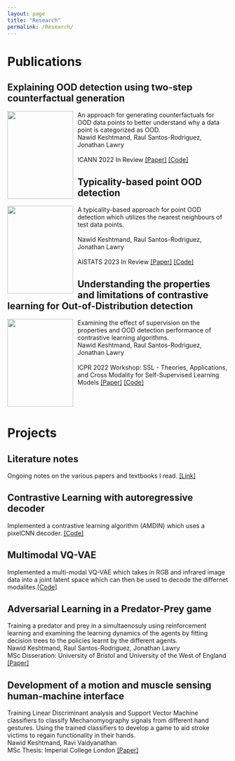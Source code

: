 ```yaml
---
layout: page
title: "Research"
permalink: /Research/
---
```


# Publications

## Explaining OOD detection using two-step counterfactual generation

<img src="../images/what-if.jpg" width="150" 
     height="200" style="float: left;margin-right:10px" />
An approach for generating counterfactuals for OOD data points to better understand why a data point is categorized as OOD.<br/>
Nawid Keshtmand, Raul Santos-Rodriguez, Jonathan Lawry <br/>  
ICANN 2022 In Review [[Paper]](https://www.overleaf.com/project/623c91a3e49ceb864ebc4e44) [[Code]](https://github.com/OngoingMLProjects/Contrastive_Dirichlet)

##  Typicality-based point OOD detection
<img src="../images/Typicality_inference.png" width="150" 
     height="200" style="float: left;margin-right:10px" />
A typicality-based approach for point OOD detection which utilizes the nearest neighbours of test data points.<br/>       
Nawid Keshtmand, Raul Santos-Rodriguez, Jonathan Lawry <br/>  
AISTATS 2023 In Review [[Paper]](https://www.overleaf.com/project/6177e98aed9c4d52c9b492db) [[Code]](https://github.com/OngoingMLProjects/Contrastive_Representation_Uncertainty)

## Understanding the properties and limitations of contrastive learning for Out-of-Distribution detection
<img src="../images/spectral_values.png" width="150" 
     height="200" style="float: left;margin-right:10px" />
Examining the effect of supervision on the properties and OOD detection performance of contrastive learning algorithms.<br/>
Nawid Keshtmand, Raul Santos-Rodriguez, Jonathan Lawry<br/>  
ICPR 2022 Workshop: SSL - Theories, Applications, and Cross Modality for Self-Supervised Learning Models  <a href="/docs/Understanding the properties and limitations of contrastive learning for Out-of-Distribution detection.pdf">[Paper]</a> [[Code]](https://github.com/nerdk312/Contrastive_OOD)
<br/><br/><br/><br/>

# Projects
## Literature notes
Ongoing notes on the various papers and textbooks I read.
[[Link]](https://github.com/nerdk312/MLNotes)

## Contrastive Learning with autoregressive decoder
Implemented a contrastive learning algorithm (AMDIN) which uses a pixelCNN decoder.
[[Code]](https://github.com/CompletedProjects/AMDIM_Decoder)


## Multimodal VQ-VAE
Implemented a multi-modal VQ-VAE which takes in RGB and infrared image data into a joint latent space which can then be used to decode the differnet modalites.[[Code]](https://github.com/CompletedProjects/Multimodal_VQ-VAE)

## Adversarial Learning in a  Predator-Prey game
Training a predator and prey in a simultaenosuly using reinforcement learning and examining the learning dynamics of the agents by fitting decision trees to the policies learnt by the different agents.<br/>
Nawid Keshtmand, Raul Santos-Rodriguez, Jonathan Lawry<br/>
MSc Disseration: University of Bristol and University of the West of England <a href="/docs/Bristol_MSc_dissertation.pdf">[Paper]</a>

##  Development of a motion and   muscle sensing human-machine interface
Training Linear Discriminant analysis and Support Vector Machine classifiers to classify Mechanomyography signals from different hand gestures. Using the trained classifiers to develop a game to aid stroke victims to regain functionality in their hands.<br/> 
Nawid Keshtmand, Ravi Vaidyanathan<br/>
MSc Thesis: Imperial College London <a href="/docs/imperials_MSc_dissertation.pdf">[Paper]</a>

